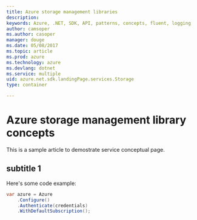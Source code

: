 ```yaml
---
title: Azure storage management libraries
description: 
keywords: Azure, .NET, SDK, API, patterns, concepts, fluent, logging
author: camsoper
ms.author: casoper
manager: douge
ms.date: 05/08/2017
ms.topic: article
ms.prod: azure
ms.technology: azure
ms.devlang: dotnet
ms.service: multiple
uid: azure.net.sdk.landingPage.services.Storage
type: container

---
```


# Azure storage management library concepts

This is a sample article to demostrate service conceptual page.

## subtitle 1

Here's some code example:

```csharp
var azure = Azure
    .Configure()
    .Authenticate(credentials)
    .WithDefaultSubscription();
```